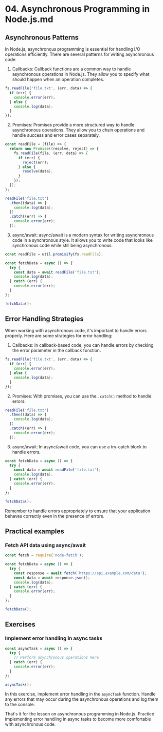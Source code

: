 # 04. Asynchronous Programming in Node.js.md

## Asynchronous Patterns

In Node.js, asynchronous programming is essential for handling I/O operations efficiently. There are several patterns for writing asynchronous code:

1. Callbacks: Callback functions are a common way to handle asynchronous operations in Node.js. They allow you to specify what should happen when an operation completes.

```javascript
fs.readFile('file.txt', (err, data) => {
  if (err) {
    console.error(err);
  } else {
    console.log(data);
  }
});
```

2. Promises: Promises provide a more structured way to handle asynchronous operations. They allow you to chain operations and handle success and error cases separately.

```javascript
const readFile = (file) => {
  return new Promise((resolve, reject) => {
    fs.readFile(file, (err, data) => {
      if (err) {
        reject(err);
      } else {
        resolve(data);
      }
    });
  });
};

readFile('file.txt')
  .then((data) => {
    console.log(data);
  })
  .catch((err) => {
    console.error(err);
  });
```

3. async/await: async/await is a modern syntax for writing asynchronous code in a synchronous style. It allows you to write code that looks like synchronous code while still being asynchronous.

```javascript
const readFile = util.promisify(fs.readFile);

const fetchData = async () => {
  try {
    const data = await readFile('file.txt');
    console.log(data);
  } catch (err) {
    console.error(err);
  }
};

fetchData();
```

## Error Handling Strategies

When working with asynchronous code, it's important to handle errors properly. Here are some strategies for error handling:

1. Callbacks: In callback-based code, you can handle errors by checking the error parameter in the callback function.

```javascript
fs.readFile('file.txt', (err, data) => {
  if (err) {
    console.error(err);
  } else {
    console.log(data);
  }
});
```

2. Promises: With promises, you can use the `.catch()` method to handle errors.

```javascript
readFile('file.txt')
  .then((data) => {
    console.log(data);
  })
  .catch((err) => {
    console.error(err);
  });
```

3. async/await: In async/await code, you can use a try-catch block to handle errors.

```javascript
const fetchData = async () => {
  try {
    const data = await readFile('file.txt');
    console.log(data);
  } catch (err) {
    console.error(err);
  }
};

fetchData();
```

Remember to handle errors appropriately to ensure that your application behaves correctly even in the presence of errors.

## Practical examples

### Fetch API data using async/await

```javascript
const fetch = require('node-fetch');

const fetchData = async () => {
  try {
    const response = await fetch('https://api.example.com/data');
    const data = await response.json();
    console.log(data);
  } catch (err) {
    console.error(err);
  }
};

fetchData();
```

## Exercises

### Implement error handling in async tasks

```javascript
const asyncTask = async () => {
  try {
    // Perform asynchronous operations here
  } catch (err) {
    console.error(err);
  }
};

asyncTask();
```

In this exercise, implement error handling in the `asyncTask` function. Handle any errors that may occur during the asynchronous operations and log them to the console.

That's it for the lesson on asynchronous programming in Node.js. Practice implementing error handling in async tasks to become more comfortable with asynchronous code.
